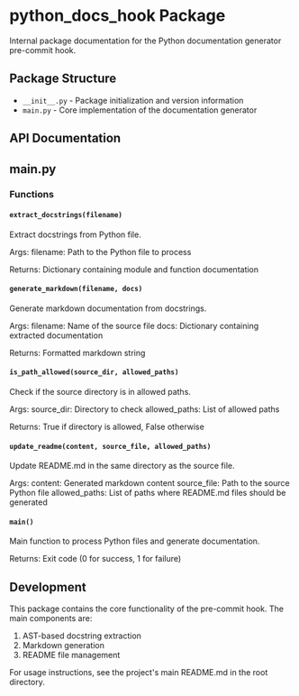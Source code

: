 # python_docs_hook Package

Internal package documentation for the Python documentation generator pre-commit hook.

## Package Structure

- `__init__.py` - Package initialization and version information
- `main.py` - Core implementation of the documentation generator

## API Documentation

<!-- BEGIN_PY_DOCS -->
## main.py

### Functions

#### `extract_docstrings(filename)`

Extract docstrings from Python file.

Args:
    filename: Path to the Python file to process

Returns:
    Dictionary containing module and function documentation

#### `generate_markdown(filename, docs)`

Generate markdown documentation from docstrings.

Args:
    filename: Name of the source file
    docs: Dictionary containing extracted documentation

Returns:
    Formatted markdown string

#### `is_path_allowed(source_dir, allowed_paths)`

Check if the source directory is in allowed paths.

Args:
    source_dir: Directory to check
    allowed_paths: List of allowed paths

Returns:
    True if directory is allowed, False otherwise

#### `update_readme(content, source_file, allowed_paths)`

Update README.md in the same directory as the source file.

Args:
    content: Generated markdown content
    source_file: Path to the source Python file
    allowed_paths: List of paths where README.md files should be generated

#### `main()`

Main function to process Python files and generate documentation.

Returns:
    Exit code (0 for success, 1 for failure)

<!-- END_PY_DOCS -->

## Development

This package contains the core functionality of the pre-commit hook. The main components are:

1. AST-based docstring extraction
2. Markdown generation
3. README file management

For usage instructions, see the project's main README.md in the root directory.
